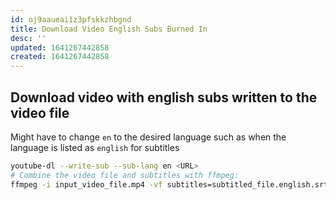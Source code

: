 ```yaml
---
id: oj9aaueai1z3pfskkzhbgnd
title: Download Video English Subs Burned In
desc: ''
updated: 1641267442858
created: 1641267442858
---
```



## Download video with english subs written to the video file

Might have to change `en` to the desired language such as when the language is listed as `english` for subtitles

```bash
youtube-dl --write-sub --sub-lang en <URL>
# Combine the video file and subtitles with ffmpeg:
ffmpeg -i input_video_file.mp4 -vf subtitles=subtitled_file.english.srt output_file_name.mp4
```
